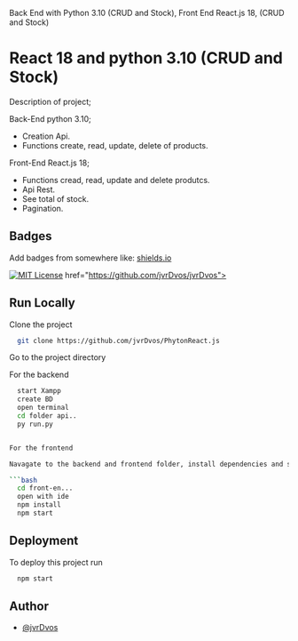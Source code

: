 
Back End with Python 3.10 (CRUD and Stock), Front End React.js 18, (CRUD and Stock)



# React 18 and python 3.10 (CRUD and Stock)


Description of project; 

Back-End python 3.10; 
- Creation Api.
- Functions create, read, update, delete of products.


Front-End React.js 18; 
- Functions cread, read, update and delete produtcs.
- Api Rest.
- See total of stock.
- Pagination.



## Badges

Add badges from somewhere like: [shields.io](https://shields.io/)

[![MIT License](https://img.shields.io/badge/License-MIT-blue.svg)](https://choosealicense.com/licenses/mit/)
href="https://github.com/jvrDvos/jvrDvos">

## Run Locally

Clone the project

```bash
  git clone https://github.com/jvrDvos/PhytonReact.js
```

Go to the project directory


For the backend
```bash
  start Xampp
  create BD
  open terminal
  cd folder api..
  py run.py


For the frontend

Navagate to the backend and frontend folder, install dependencies and start the server

```bash
  cd front-en...
  open with ide
  npm install
  npm start
```




## Deployment

To deploy this project run

```bash
  npm start
```


## Author

- [@jvrDvos](https://github.com/jvrDvos)
	
